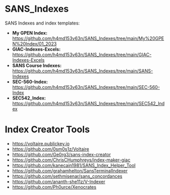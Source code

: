 # SANS_Indexes
SANS Indexes and index templates:
+ **My GPEN Index:** https://github.com/h4md153v63n/SANS_Indexes/tree/main/My%20GPEN%20Index/01_2023
+ **GIAC-Indexes-Excels:** https://github.com/h4md153v63n/SANS_Indexes/tree/main/GIAC-Indexes-Excels
+ **SANS Course Indexes:** https://github.com/h4md153v63n/SANS_Indexes/tree/main/SANS-Indexes
+ **SEC-560-Index:** https://github.com/h4md153v63n/SANS_Indexes/tree/main/SEC-560-Index
+ **SEC542_Index:** https://github.com/h4md153v63n/SANS_Indexes/tree/main/SEC542_Index
 

# Index Creator Tools
+ https://voltaire.publickey.io
+ https://github.com/0sm0s1z/Voltaire
+ https://github.com/Ge0rg3/sans-index-creator
+ https://github.com/ChrisCHumphreys/index-maker-giac
+ https://github.com/kanecain1981/SANS_Index_Helper_Tool
+ https://github.com/grahamhelton/SansTerminalIndexer
+ https://github.com/sethmisenar/sans_concordances
+ https://github.com/ananth-she11z/V-Indexer
+ https://github.com/Ph0urce/Xenocrates
